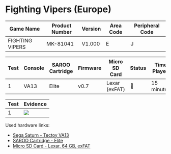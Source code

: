# Fighting Vipers (Europe)

| Game Name       | Product Number | Version | Area Code | Peripheral Code |
| --------------- | -------------- | ------- | --------- | --------------- |
| FIGHTING VIPERS | MK-81041       | V1.000  | E         | J               |

| Test | Console | SAROO Cartridge | Firmware | Micro SD Card | Status | Time Played |
| ---- | ------- | --------------- | -------- | ------------- | ------ | ----------- |
| 1    | VA13    | Elite           | v0.7     | Lexar (exFAT) | :100:  | 15 minutes  |

| Test | Evidence                                                                                         |
| ---- | ------------------------------------------------------------------------------------------------ |
| 1    | [![](https://img.youtube.com/vi/6T22l45LzQY/0.jpg)](https://www.youtube.com/watch?v=6T22l45LzQY) |

Used hardware links:

- [Sega Saturn - Tectoy VA13](../../../../Info/Consoles/VA13/README.md)
- [SAROO Cartridge - Elite](../../../../Info/Cartridges/GuangzhouSanStarOnlineShop/1.6/README.md)
- [Micro SD Card - Lexar, 64 GB, exFAT](../../../../Info/SdCards/Lexar/64GB/exfat/README.md)
